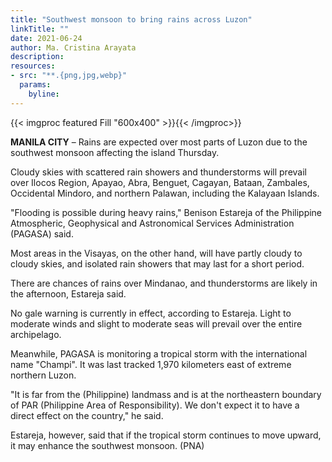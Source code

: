 ```yaml
---
title: "Southwest monsoon to bring rains across Luzon"
linkTitle: ""
date: 2021-06-24
author: Ma. Cristina Arayata
description:
resources:
- src: "**.{png,jpg,webp}"
  params:
    byline: 
---
```

{{< imgproc featured Fill "600x400" >}}{{< /imgproc>}}

**MANILA CITY** –  Rains are expected over most parts of Luzon due to the southwest monsoon affecting the island Thursday.

Cloudy skies with scattered rain showers and thunderstorms will prevail over Ilocos Region, Apayao, Abra, Benguet, Cagayan, Bataan, Zambales, Occidental Mindoro, and northern Palawan, including the Kalayaan Islands.

"Flooding is possible during heavy rains," Benison Estareja of the Philippine Atmospheric, Geophysical and Astronomical Services Administration (PAGASA) said.

Most areas in the Visayas, on the other hand, will have partly cloudy to cloudy skies, and isolated rain showers that may last for a short period.

There are chances of rains over Mindanao, and thunderstorms are likely in the afternoon, Estareja said.

No gale warning is currently in effect, according to Estareja. Light to moderate winds and slight to moderate seas will prevail over the entire archipelago.

Meanwhile, PAGASA is monitoring a tropical storm with the international name "Champi". It was last tracked 1,970 kilometers east of extreme northern Luzon.

"It is far from the (Philippine) landmass and is at the northeastern boundary of PAR (Philippine Area of Responsibility). We don't expect it to have a direct effect on the country," he said.

Estareja, however, said that if the tropical storm continues to move upward, it may enhance the southwest monsoon. (PNA)